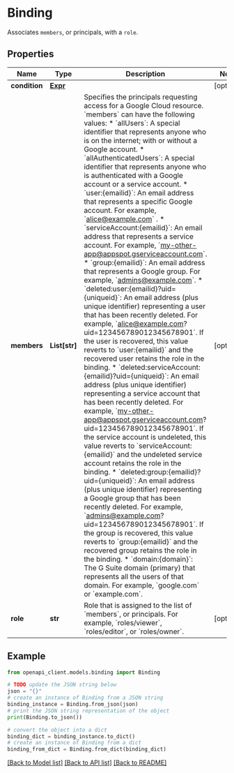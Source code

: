 # Binding

Associates `members`, or principals, with a `role`.

## Properties

Name | Type | Description | Notes
------------ | ------------- | ------------- | -------------
**condition** | [**Expr**](Expr.md) |  | [optional] 
**members** | **List[str]** | Specifies the principals requesting access for a Google Cloud resource. &#x60;members&#x60; can have the following values: * &#x60;allUsers&#x60;: A special identifier that represents anyone who is on the internet; with or without a Google account. * &#x60;allAuthenticatedUsers&#x60;: A special identifier that represents anyone who is authenticated with a Google account or a service account. * &#x60;user:{emailid}&#x60;: An email address that represents a specific Google account. For example, &#x60;alice@example.com&#x60; . * &#x60;serviceAccount:{emailid}&#x60;: An email address that represents a service account. For example, &#x60;my-other-app@appspot.gserviceaccount.com&#x60;. * &#x60;group:{emailid}&#x60;: An email address that represents a Google group. For example, &#x60;admins@example.com&#x60;. * &#x60;deleted:user:{emailid}?uid&#x3D;{uniqueid}&#x60;: An email address (plus unique identifier) representing a user that has been recently deleted. For example, &#x60;alice@example.com?uid&#x3D;123456789012345678901&#x60;. If the user is recovered, this value reverts to &#x60;user:{emailid}&#x60; and the recovered user retains the role in the binding. * &#x60;deleted:serviceAccount:{emailid}?uid&#x3D;{uniqueid}&#x60;: An email address (plus unique identifier) representing a service account that has been recently deleted. For example, &#x60;my-other-app@appspot.gserviceaccount.com?uid&#x3D;123456789012345678901&#x60;. If the service account is undeleted, this value reverts to &#x60;serviceAccount:{emailid}&#x60; and the undeleted service account retains the role in the binding. * &#x60;deleted:group:{emailid}?uid&#x3D;{uniqueid}&#x60;: An email address (plus unique identifier) representing a Google group that has been recently deleted. For example, &#x60;admins@example.com?uid&#x3D;123456789012345678901&#x60;. If the group is recovered, this value reverts to &#x60;group:{emailid}&#x60; and the recovered group retains the role in the binding. * &#x60;domain:{domain}&#x60;: The G Suite domain (primary) that represents all the users of that domain. For example, &#x60;google.com&#x60; or &#x60;example.com&#x60;.  | [optional] 
**role** | **str** | Role that is assigned to the list of &#x60;members&#x60;, or principals. For example, &#x60;roles/viewer&#x60;, &#x60;roles/editor&#x60;, or &#x60;roles/owner&#x60;. | [optional] 

## Example

```python
from openapi_client.models.binding import Binding

# TODO update the JSON string below
json = "{}"
# create an instance of Binding from a JSON string
binding_instance = Binding.from_json(json)
# print the JSON string representation of the object
print(Binding.to_json())

# convert the object into a dict
binding_dict = binding_instance.to_dict()
# create an instance of Binding from a dict
binding_from_dict = Binding.from_dict(binding_dict)
```
[[Back to Model list]](../README.md#documentation-for-models) [[Back to API list]](../README.md#documentation-for-api-endpoints) [[Back to README]](../README.md)


